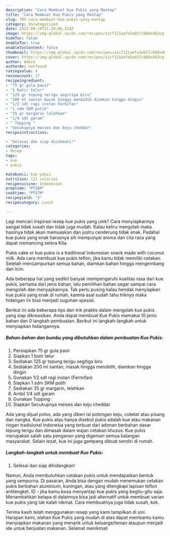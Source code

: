 ```yaml
---
description: "Cara Membuat Kue Pukis yang Mantap"
title: "Cara Membuat Kue Pukis yang Mantap"
slug: 704-cara-membuat-kue-pukis-yang-mantap
category: Uncategorized
date: 2022-09-24T21:20:06.214Z
image: https://img-global.cpcdn.com/recipes/a1cf121aefa5eb57/680x482cq70/kue-pukis-foto-resep-utama.jpg
hideToc: false
enableToc: true
enableTocContent: false
thumbnail: https://img-global.cpcdn.com/recipes/a1cf121aefa5eb57/680x482cq70/kue-pukis-foto-resep-utama.jpg
cover: https://img-global.cpcdn.com/recipes/a1cf121aefa5eb57/680x482cq70/kue-pukis-foto-resep-utama.jpg
author: Admin
authorAv: notfound
ratingvalue: 4
reviewcount: 17
recipeingredient:
- "75 gr gula pasir"
- "1 butir telur"
- "125 gr tepung terigu segitiga biru"
- "200 ml santan masak hingga mendidih diamkan hingga dingin"
- "1/2 sdt ragi instan Fermifan"
- "1 sdm SKM putih"
- "35 gr margarin lelehkan"
- "1/4 sdt garam"
- " Topping "
- "Secukupnya meises dan keju cheddar"
recipeinstructions:

- "Selesai dan siap dinikmati!"
categories:
- Resep
tags:
- kue
- pukis

katakunci: kue pukis 
nutrition: 122 calories
recipecuisine: Indonesian
preptime: "PT26M"
cooktime: "PT57M"
recipeyield: "2"
recipecategory: Lunch

---
```





Lagi mencari inspirasi resep kue pukis yang unik? Cara menyiapkannya sangat tidak susah dan tidak juga mudah. Kalau keliru mengolah maka hasilnya tidak akan memuaskan dan justru cenderung tidak enak. Padahal kue pukis yang enak harusnya sih mempunyai aroma dan cita rasa yang dapat memancing selera Kita.





Pukis cake or kue pukis is a traditional Indonesian snack made with coconut milk. Ada cara membuat kue pukis teflon, jika kamu tidak memiliki cetakan. Setelah mencampurkan semua bahan, diamkan bahan hingga mengembang dan licin.

Ada beberapa hal yang sedikit banyak mempengaruhi kualitas rasa dari kue pukis, pertama dari jenis bahan, lalu pemilihan bahan segar sampai cara mengolah dan menyajikannya. Tak perlu pusing kalau hendak menyiapkan kue pukis yang enak di rumah, karena asal sudah tahu triknya maka hidangan ini bisa menjadi suguhan spesial.






Berikut ini ada beberapa tips dan trik praktis dalam mengolah kue pukis yang siap dikreasikan. Anda dapat membuat Kue Pukis memakai 10 jenis bahan dan 0 langkah pembuatan. Berikut ini langkah-langkah untuk menyiapkan hidangannya.

<!--inarticleads1-->

##### Bahan-bahan dan bumbu yang dibutuhkan dalam pembuatan Kue Pukis:

1. Persiapkan 75 gr gula pasir
1. Siapkan 1 butir telur
1. Sediakan 125 gr tepung terigu segitiga biru
1. Sediakan 200 ml santan, masak hingga mendidih, diamkan hingga dingin
1. Gunakan 1/2 sdt ragi instan (Fermifan)
1. Siapkan 1 sdm SKM putih
1. Sediakan 35 gr margarin, lelehkan
1. Ambil 1/4 sdt garam
1. Gunakan  Topping :
1. Siapkan Secukupnya meises dan keju cheddar


Ada yang dijual polos, ada yang diberi isi potongan keju, cokelat atau pisang dan nangka. Kue pukis atau hanya disebut pukis adalah kue atau makanan ringan tradisional Indonesia yang terbuat dari adonan berbahan dasar tepung terigu dan dimasak dalam wajan cetakan khusus. Kue pukis merupakan salah satu penganan yang digemari semua kalangan masyarakat. Selain lezat, kue ini juga gampang dibuat sendiri di rumah. 

<!--inarticleads2-->

##### Langkah-langkah untuk membuat Kue Pukis:


1. Selesai dan siap dihidangkan!

Namun, Anda membutuhkan cetakan pukis untuk mendapatkan bentuk yang sempurna. Di pasaran, Anda bisa dengan mudah menemukan cetakan pukis berbahan aluminium, kuningan, atau yang dilengkapi lapisan teflon antilengket. ID - jika kamu bosa menyantap kue pukis yang begitu-gitu saja. Menambahkan kelapa di dalamnya bisa jadi alternatif untuk membuat varian kue pukis yang tak kalah nikmat. Cara membuatnya juga tidak susah, kok. 

Terima kasih telah menggunakan resep yang kami tampilkan di sini. Harapan kami, olahan Kue Pukis yang mudah di atas dapat membantu kamu menyiapkan makanan yang menarik untuk keluarga/teman ataupun menjadi ide untuk berjualan makanan. Selamat menikmati
